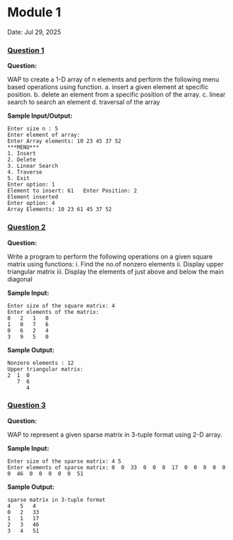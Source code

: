 # Module 1

Date: Jul 29, 2025

### [Question 1](./lab_2_1.c)

**Question:**

WAP to create a 1-D array of n elements and perform the following menu based operations using function.
a. insert a given element at specific position.
b. delete an element from a specific position of the array.
c. linear search to search an element
d. traversal of the array

**Sample Input/Output:**
```
Enter size n : 5
Enter element of array:
Enter Array elements: 10 23 45 37 52
***MENU***
1. Insert
2. Delete
3. Linear Search
4. Traverse
5. Exit
Enter option: 1
Element to insert: 61   Enter Position: 2
Element inserted
Enter option: 4
Array Elements: 10 23 61 45 37 52
```

### [Question 2](./lab_2_2.c)

**Question:**

Write a program to perform the following operations on a given square matrix using functions:
i.   Find the no.of nonzero elements
ii.  Display upper triangular matrix
iii. Display the elements of just above and below the main diagonal

**Sample Input:**
```
Enter size of the square matrix: 4
Enter elements of the matrix:
8   2   1   0
1   0   7   6
0   6   2   4
3   9   5   0
```
**Sample Output:**
```
Nonzero elements : 12
Upper triangular matrix:
2  1  0
   7  6
      4
```

### [Question 3](./lab_2_3.c)

**Question:**

WAP to represent a given sparse matrix in 3-tuple format using 2-D array.

**Sample Input:**
```
Enter size of the sparse matrix: 4 5
Enter elements of sparse matrix: 0  0  33  0  0  0  17  0  0  0  0  0  0  46  0  0  0  0  0  51
```
**Sample Output:**
```
sparse matrix in 3-tuple format
4   5   4
0   2   33
1   1   17
2   3   46
3   4   51
```
